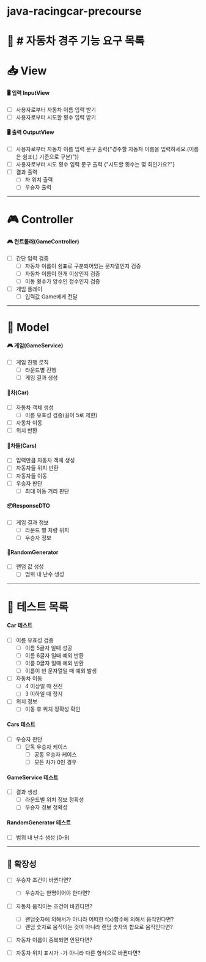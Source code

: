 # java-racingcar-precourse

# 🧮 # 자동차 경주 기능 요구 목록


# 📥 View 

#### 🖥️ 입력 InputView
- [ ] 사용자로부터 자동차 이름 입력 받기 
- [ ] 사용자로부터 시도할 횟수 입력 받기

#### 🖥️ 출력 OutputView
- [ ] 사용자로부터 자동차 이름 입력 문구 출력{"경주할 자동차 이름을 입력하세요.(이름은 쉼표(,) 기준으로 구분)")}
- [ ] 사용자로부터 시도 횟수 입력 문구 출력 {"시도할 횟수는 몇 회인가요?"}
- [ ] 결과 출력
    - [ ] 차 위치 출력
    - [ ] 우승자 출력
---
# 🎮 Controller 
#### 🎮 컨트롤러(GameController) 
- [ ] 간단 입력 검증
	- [ ] 자동차 이름이 쉼표로 구분되어있는 문자열인지 검증
	- [ ] 자동차 이름이 한개 이상인지 검증
	- [ ] 이동 횟수가 양수인 정수인지 검증
- [ ] 게임 플레이
	- [ ] 입력값 Game에게 전달
---
# 🤖 Model
#### 🎮 게임(GameService)
- [ ]  게임 진행 로직
    - [ ]  라운드별 진행
    - [ ]  게임 결과 생성

#### 🚗차(Car)
- [ ] 자동차 객체 생성
	- [ ] 이름 유효성 검증(길이 5로 제한)
- [ ] 자동차 이동
- [ ] 위치 반환

#### 🚗차들(Cars)
- [ ] 입력만큼 자동차 객체 생성
- [ ] 자동차들 위치 반환
- [ ] 자동차들 이동
- [ ] 우승자 판단
	- [ ] 최대 이동 거리 판단
#### 📦ResponseDTO
- [ ]  게임 결과 정보
    - [ ]  라운드 별 차량 위치
    - [ ]  우승자 정보
#### 🔢RandomGenerator
- [ ]  랜덤 값 생성
    - [ ]  범위 내 난수 생성
---
# 🧪 테스트 목록

#### Car 테스트
- [ ] 이름 유효성 검증
	- [ ] 이름 5글자 일때 성공
	- [ ] 이름 6글자 일때 예외 반환
	- [ ] 이름 0글자 일때 예외 반환
	- [ ] 이름이 빈 문자열일 때 예외 발생
- [ ] 자동차 이동
	- [ ] 4 이상일 때 전진
	- [ ] 3 이하일 때 정지
- [ ] 위치 정보
	- [ ] 이동 후 위치 정확성 확인

#### Cars 테스트
- [ ] 우승자 판단
	- [ ] 단독 우승자 케이스
	  - [ ] 공동 우승자 케이스
	  - [ ] 모든 차가 0인 경우

#### GameService 테스트
- [ ] 결과 생성
	- [ ] 라운드별 위치 정보 정확성
	- [ ] 우승자 정보 정확성
#### RandomGenerator 테스트
- [ ] 범위 내 난수 생성 (0-9)

---
## 🚀 확장성
- [ ] 우승자 조건이 바뀐다면?
	- [ ] 우승자는 한명이어야 한다면?
- [ ] 자동차 움직이는 조건이 바뀐다면?
	- [ ] 랜덤숫자에 의해서가 아니라 어떠한 f(x)함수에 의해서 움직인다면?
	- [ ] 랜덤 숫자로 움직이는 것이 아니라 랜덤 숫자의 합으로 움직인다면?
- [ ] 자동차 이름이 중복되면 안된다면?
- [ ] 자동차 위치 표시가 `-`가 아니라 다른 형식으로 바뀐다면? 


